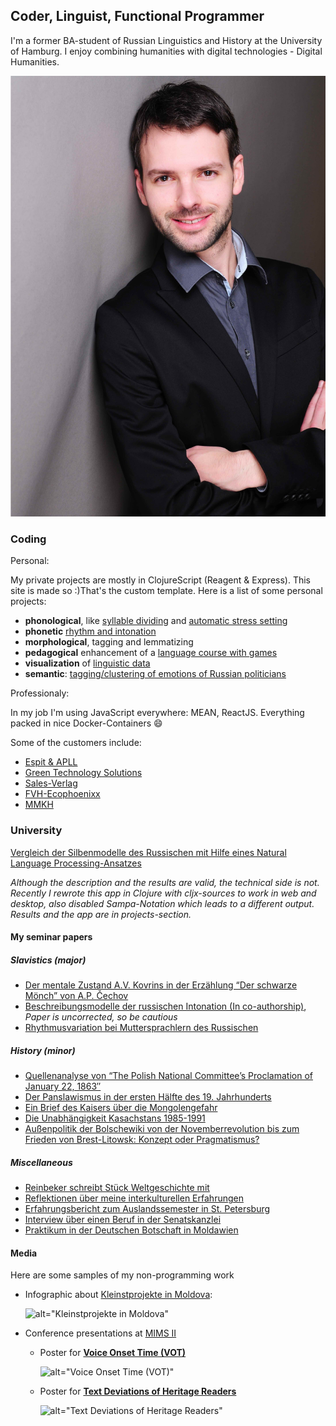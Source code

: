 ## Coder, Linguist, Functional Programmer

I'm a former BA-student of Russian Linguistics and History at the University of Hamburg. I enjoy combining humanities with digital technologies - Digital Humanities.

<div id='me'>
  <img src="/static/fischer.jpg" alt="Igor Fischer" />
</div>

### Coding

Personal:

My private projects are mostly in ClojureScript (Reagent & Express). This site is made so :)That's the custom template.
Here is a list of some personal projects:
* **phonological**, like [syllable dividing](https://russyll.fischerops.com/) and [automatic stress setting](https://russtress.fischerops.com/)
* **phonetic** [rhythm and intonation](https://home-cdn.fischerops.com/#workviz)
* **morphological**, tagging and lemmatizing
* **pedagogical** enhancement of a [language course with games](https://langapps.fischerops.com/)
* **visualization** of [linguistic data](https://data.fischerops.com/)
* **semantic**: [tagging/clustering of emotions of Russian politicians](https://data.fischerops.com/#/kosovotopic)

Professionaly:

In my job I'm using JavaScript everywhere: MEAN, ReactJS. Everything packed in nice Docker-Containers 😄

Some of the customers include:

* [Espit & APLL](https://www.apllogistics.com/)
* [Green Technology Solutions](http://www.gts-web.de/)
* [Sales-Verlag](http://sales-verlag.de/)
* [FVH-Ecophoenixx](http://www.ecophoenixx.de/)
* [MMKH](http://mmkh.de)

### University

[Vergleich der Silbenmodelle des Russischen mit Hilfe eines Natural Language Processing-Ansatzes](https://home-cdn.fischerops.com/static/tex-mydocs/ba-thesis/ba-thesis.pdf)

_Although the description and the results are valid, the technical side is not. Recently I rewrote this app in Clojure with cljx-sources to work in web and desktop, also disabled Sampa-Notation which leads to a different output. Results and the app are in projects-section._

#### My seminar papers

##### Slavistics (major)

* [Der mentale Zustand A.V. Kovrins in der Erzählung “Der schwarze Mönch” von A.P. Čechov](https://home-cdn.fischerops.com/static/tex-mydocs/sem_papers/blackmonk/blackmonk.pdf)
* [Beschreibungsmodelle der russischen Intonation (In co-authorship)](https://home-cdn.fischerops.com/static/tex-mydocs/sem_papers/intonation/intonation.pdf), _Paper is uncorrected, so be cautious_
* [Rhythmusvariation bei Muttersprachlern des Russischen](https://home-cdn.fischerops.com/static/tex-mydocs/sem_papers/rhythm/rhythm.pdf)

##### History (minor)

* [Quellenanalyse von “The Polish National Committee’s Proclamation of January 22, 1863″](https://home-cdn.fischerops.com/static/tex-mydocs/sem_papers/january_uprising/january_uprising.pdf)
* [Der Panslawismus in der ersten Hälfte des 19. Jahrhunderts](https://home-cdn.fischerops.com/static/tex-mydocs/sem_papers/panslavism/panslavism.pdf)
* [Ein Brief des Kaisers über die Mongolengefahr](https://home-cdn.fischerops.com/static/tex-mydocs/sem_papers/mongols/mongols.pdf)
* [Die Unabhängigkeit Kasachstans 1985-1991](https://home-cdn.fischerops.com/static/tex-mydocs/sem_papers/kazachs/kazachs.pdf)
* [Außenpolitik der Bolschewiki von der Novemberrevolution bis zum Frieden von Brest-Litowsk: Konzept oder Pragmatismus?](https://home-cdn.fischerops.com/static/tex-mydocs/sem_papers/brest-litovsk/brest-litovsk.pdf)

##### Miscellaneous

* [Reinbeker schreibt Stück Weltgeschichte mit](http://www.bergedorfer-zeitung.de/printarchiv/reinbek/article123207695/Reinbeker-schreibt-ein-Stueck-Weltgeschichte-mit.html)
* [Reflektionen über meine interkulturellen Erfahrungen](https://home-cdn.fischerops.com/static/tex-mydocs/other_papers/intkult/intkult.pdf)
* [Erfahrungsbericht zum Auslandssemester in St. Petersburg](https://home-cdn.fischerops.com/static/tex-mydocs/other_papers/foreign_exp/foreign_exp_pet.pdf)
* [Interview über einen Beruf in der Senatskanzlei](https://home-cdn.fischerops.com/static/tex-mydocs/other_papers/job_disc/job_disc.pdf)
* [Praktikum in der Deutschen Botschaft in Moldawien](https://home-cdn.fischerops.com/static/tex-mydocs/other_papers/intern_foreign/intern_foreign.pdf)


#### Media

Here are some samples of my non-programming work

* Infographic about [Kleinstprojekte in Moldova](https://home-cdn.fischerops.com/static/media/pics/mold_map_ex.png):

  ![alt="Kleinstprojekte in Moldova"](https://home-cdn.fischerops.com/static/media/pics/mold_map_ex.png)

* Conference presentations at [MIMS II](http://www.lima.uni-hamburg.de/index.php/de/veranstaltungen/lima-abschlusskonferenz)
    * Poster for [**Voice Onset Time (VOT)**](https://home-cdn.fischerops.com/static/media/pics/poster_vot.pdf)

      ![alt="Voice Onset Time (VOT)"](https://home-cdn.fischerops.com/static/media/pics/poster_vot_small.png)

    * Poster for [**Text Deviations of Heritage Readers**](https://home-cdn.fischerops.com/static/media/pics/poster_txtdev.pdf)

      ![alt="Text Deviations of Heritage Readers"](https://home-cdn.fischerops.com/static/media/pics/poster_txtdev_small.png)
